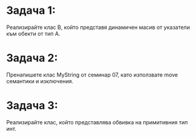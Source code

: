# Задача 1: 
Реализирайте клас B, който представя динамичен масив от указатели към обекти от тип A.

# Задача 2: 
Пренапишете клас MyString от семинар 07, като използвате move семантики и изключения.

# Задача 3: 
Реализирайте клас, който представлява обвивка на примитивния тип инт.
